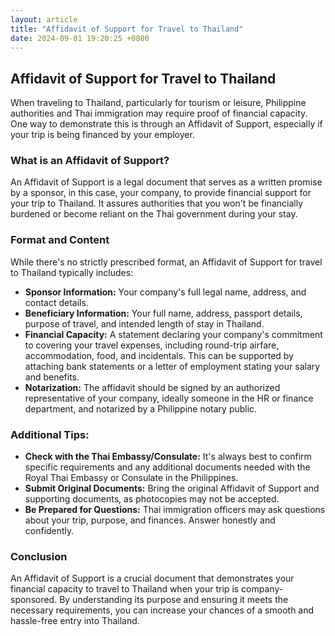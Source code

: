 ```yaml
---
layout: article
title: "Affidavit of Support for Travel to Thailand"
date: 2024-09-01 19:20:25 +0800
---
```


<h2>Affidavit of Support for Travel to Thailand</h2>
<p>When traveling to Thailand, particularly for tourism or leisure, Philippine authorities and Thai immigration may require proof of financial capacity.  One way to demonstrate this is through an Affidavit of Support, especially if your trip is being financed by your employer.</p>
<h3>What is an Affidavit of Support?</h3>
<p>An Affidavit of Support is a legal document that serves as a written promise by a sponsor, in this case, your company, to provide financial support for your trip to Thailand. It assures authorities that you won't be financially burdened or become reliant on the Thai government during your stay.</p>
<h3>Format and Content</h3>
<p>While there's no strictly prescribed format, an Affidavit of Support for travel to Thailand typically includes:</p>
<ul>
<li><strong>Sponsor Information:</strong> Your company's full legal name, address, and contact details.</li>
<li><strong>Beneficiary Information:</strong> Your full name, address, passport details, purpose of travel, and intended length of stay in Thailand.</li>
<li><strong>Financial Capacity:</strong>  A statement declaring your company's commitment to covering your travel expenses, including round-trip airfare, accommodation, food, and incidentals.  This can be supported by attaching bank statements or a letter of employment stating your salary and benefits.</li>
<li><strong>Notarization:</strong> The affidavit should be signed by an authorized representative of your company, ideally someone in the HR or finance department, and notarized by a Philippine notary public.</li>
</ul>
<h3>Additional Tips:</h3>
<ul>
<li><strong>Check with the Thai Embassy/Consulate:</strong> It's always best to confirm specific requirements and any additional documents needed with the Royal Thai Embassy or Consulate in the Philippines.</li>
<li><strong>Submit Original Documents:</strong>  Bring the original Affidavit of Support and supporting documents, as photocopies may not be accepted.</li>
<li><strong>Be Prepared for Questions:</strong>  Thai immigration officers may ask questions about your trip, purpose, and finances.  Answer honestly and confidently.</li>
</ul>
<h3>Conclusion</h3>
<p>An Affidavit of Support is a crucial document that demonstrates your financial capacity to travel to Thailand when your trip is company-sponsored. By understanding its purpose and ensuring it meets the necessary requirements, you can increase your chances of a smooth and hassle-free entry into Thailand.</p>